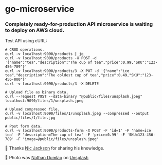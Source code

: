 # go-microservice

### Completely ready-for-production API microservice is waiting to deploy on AWS cloud.

Test API using cURL:
```
# CRUD operations.
curl -v localhost:9090/products | jq
curl -v localhost:9090/products -X POST -d '{"name":"tea","description":"The cup of tea","price":0.99,"SKU":"123-456-789"}'
curl -v localhost:9090/products/3 -X PUT -d '{"name":"ice tea","description":"The coldest cup of tea","price":0.49,"SKU":"123-456-000"}'
curl -v localhost:9090/products/3 -X DELETE

# Upload file as binary data.
curl --request POST --data-binary "@public/files/unsplash.jpeg" localhost:9090/files/1/unsplash.jpeg

# Upload compressed file.
curl -v localhost:9090/files/1/unsplash.jpeg --compressed --output public/files/1/file.jpg

# Post form data.
curl -v localhost:9090/products-form -X POST -F 'id=1' -F 'name=ice tea' -F 'description=The cup of tea' -F 'price=0.99' -F 'SKU=123-456-789' -F 'image=@public/files/unsplash.jpeg'
```

🎥 Thanks <a href="https://www.youtube.com/c/NicJackson">Nic Jackson</a> for sharing his knowledge.

📸 Photo was <a href="https://unsplash.com/@nate_dumlao?utm_source=unsplash&utm_medium=referral&utm_content=creditCopyText">Nathan Dumlao</a> on <a href="https://unsplash.com/s/photos/coffee?utm_source=unsplash&utm_medium=referral&utm_content=creditCopyText">Unsplash</a>
